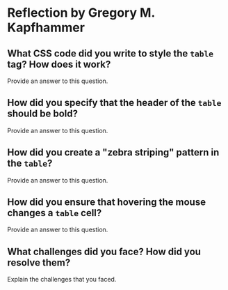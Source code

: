 # Reflection by Gregory M. Kapfhammer

## What CSS code did you write to style the `table` tag? How does it work?

Provide an answer to this question.

## How did you specify that the header of the `table` should be bold?

Provide an answer to this question.

## How did you create a "zebra striping" pattern in the `table`?

Provide an answer to this question.

## How did you ensure that hovering the mouse changes a `table` cell?

Provide an answer to this question.

## What challenges did you face? How did you resolve them?

Explain the challenges that you faced.
